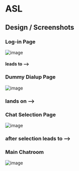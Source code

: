 # ASL


## Design / Screenshots 

### Log-in Page
![image](https://user-images.githubusercontent.com/122040169/229149567-cfe523be-969d-4359-9d6a-ddc1a9f11025.png)

#### leads to -->
### Dummy Dialup Page 
![image](https://user-images.githubusercontent.com/122040169/229150100-c7f52137-098e-4bf0-bcc3-788f79273c09.png)

### lands on --> 
### Chat Selection Page
![image](https://user-images.githubusercontent.com/122040169/229150509-da15a93b-51ed-4b47-a109-379ce88646da.png)

### after selection leads to -->
### Main Chatroom
![image](https://user-images.githubusercontent.com/122040169/229150668-99c4e217-ae07-45d1-9a5f-0ac76c3f6ce8.png)
